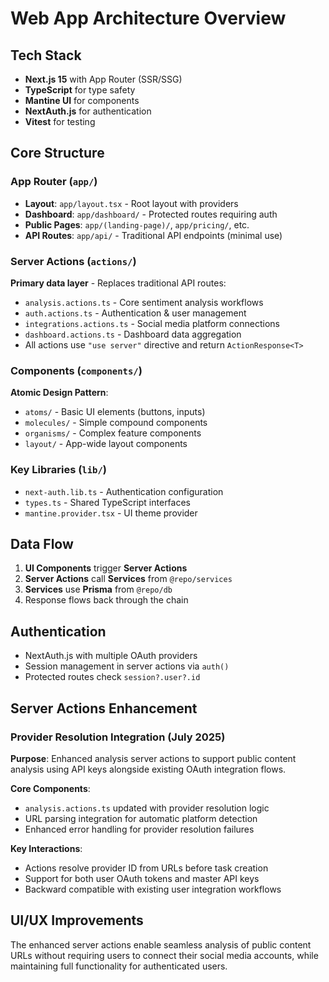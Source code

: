 # Web App Architecture Overview

## Tech Stack
- **Next.js 15** with App Router (SSR/SSG)
- **TypeScript** for type safety
- **Mantine UI** for components
- **NextAuth.js** for authentication
- **Vitest** for testing

## Core Structure

### App Router (`app/`)
- **Layout**: `app/layout.tsx` - Root layout with providers
- **Dashboard**: `app/dashboard/` - Protected routes requiring auth
- **Public Pages**: `app/(landing-page)/`, `app/pricing/`, etc.
- **API Routes**: `app/api/` - Traditional API endpoints (minimal use)

### Server Actions (`actions/`)
**Primary data layer** - Replaces traditional API routes:
- `analysis.actions.ts` - Core sentiment analysis workflows
- `auth.actions.ts` - Authentication & user management
- `integrations.actions.ts` - Social media platform connections
- `dashboard.actions.ts` - Dashboard data aggregation
- All actions use `"use server"` directive and return `ActionResponse<T>`

### Components (`components/`)
**Atomic Design Pattern**:
- `atoms/` - Basic UI elements (buttons, inputs)
- `molecules/` - Simple compound components
- `organisms/` - Complex feature components
- `layout/` - App-wide layout components

### Key Libraries (`lib/`)
- `next-auth.lib.ts` - Authentication configuration
- `types.ts` - Shared TypeScript interfaces
- `mantine.provider.tsx` - UI theme provider

## Data Flow
1. **UI Components** trigger **Server Actions**
2. **Server Actions** call **Services** from `@repo/services`
3. **Services** use **Prisma** from `@repo/db`
4. Response flows back through the chain

## Authentication
- NextAuth.js with multiple OAuth providers
- Session management in server actions via `auth()`
- Protected routes check `session?.user?.id`

## Server Actions Enhancement

### Provider Resolution Integration (July 2025)

**Purpose**: Enhanced analysis server actions to support public content analysis using API keys alongside existing OAuth integration flows.

**Core Components**:
- `analysis.actions.ts` updated with provider resolution logic
- URL parsing integration for automatic platform detection
- Enhanced error handling for provider resolution failures

**Key Interactions**:
- Actions resolve provider ID from URLs before task creation
- Support for both user OAuth tokens and master API keys
- Backward compatible with existing user integration workflows

## UI/UX Improvements
The enhanced server actions enable seamless analysis of public content URLs without requiring users to connect their social media accounts, while maintaining full functionality for authenticated users.
